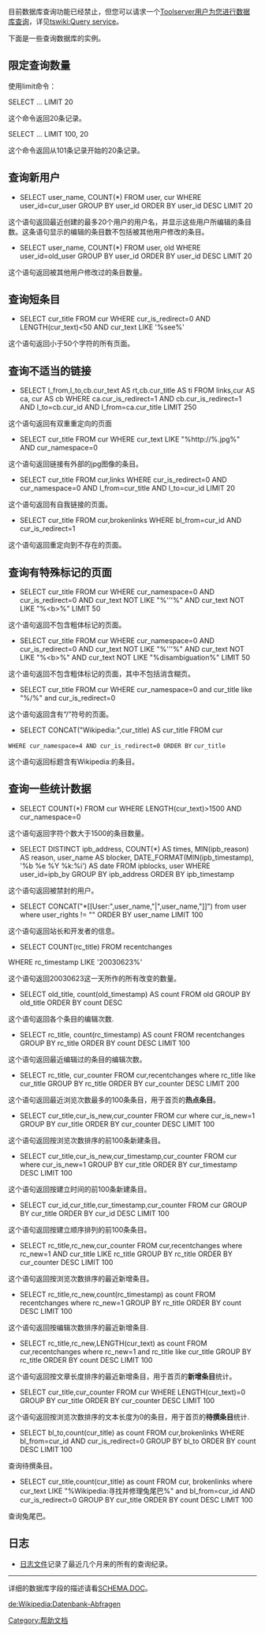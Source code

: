 目前数据库查询功能已经禁止，但您可以请求一个[Toolserver用户为您进行数据库查询](../Page/meta:Toolserver.md "wikilink")，详见[tswiki:Query
service](../Page/tswiki:Query_service.md "wikilink")。

下面是一些查询数据库的实例。

## 限定查询数量

使用limit命令：

SELECT ... LIMIT 20

这个命令返回20条记录。

SELECT ... LIMIT 100, 20

这个命令返回从101条记录开始的20条记录。

## 查询新用户

  - SELECT user_name, COUNT(\*) FROM user, cur WHERE user_id=cur_user
    GROUP BY user_id ORDER BY user_id DESC LIMIT 20

这个语句返回最近创建的最多20个用户的用户名，并显示这些用户所编辑的条目数。这条语句显示的编辑的条目数不包括被其他用户修改的条目。

  - SELECT user_name, COUNT(\*) FROM user, old WHERE user_id=old_user
    GROUP BY user_id ORDER BY user_id DESC LIMIT 20

这个语句返回被其他用户修改过的条目数量。

## 查询短条目

  - SELECT cur_title FROM cur WHERE cur_is_redirect=0 AND
    LENGTH(cur_text)\<50 AND cur_text LIKE '%see%'

这个语句返回小于50个字符的所有页面。

## 查询不适当的链接

  - SELECT l_from,l_to,cb.cur_text AS rt,cb.cur_title AS ti FROM
    links,cur AS ca, cur AS cb WHERE ca.cur_is_redirect=1 AND
    cb.cur_is_redirect=1 AND l_to=cb.cur_id AND
    l_from=ca.cur_title LIMIT 250

这个语句返回有双重重定向的页面

  - SELECT cur_title FROM cur WHERE cur_text LIKE "%http://%.jpg%" AND
    cur_namespace=0

这个语句返回链接有外部的jpg图像的条目。

  - SELECT cur_title FROM cur,links WHERE cur_is_redirect=0 AND
    cur_namespace=0 AND l_from=cur_title AND l_to=cur_id LIMIT 20

这个语句返回有自我链接的页面。

  - SELECT cur_title FROM cur,brokenlinks WHERE bl_from=cur_id AND
    cur_is_redirect=1

这个语句返回重定向到不存在的页面。

## 查询有特殊标记的页面

  - SELECT cur_title FROM cur WHERE cur_namespace=0 AND
    cur_is_redirect=0 AND cur_text NOT LIKE "%'''%" AND cur_text NOT
    LIKE "%\<b\>%" LIMIT 50

这个语句返回不包含粗体标记的页面。

  - SELECT cur_title FROM cur WHERE cur_namespace=0 AND
    cur_is_redirect=0 AND cur_text NOT LIKE "%'''%" AND cur_text NOT
    LIKE "%\<b\>%" AND cur_text NOT LIKE "%disambiguation%" LIMIT 50

这个语句返回不包含粗体标记的页面，其中不包括消含糊页。

  - SELECT cur_title FROM cur WHERE cur_namespace=0 and cur_title
    like "%/%" and cur_is_redirect=0

这个语句返回含有“/”符号的页面。

  - <nowiki>SELECT CONCAT("Wikipedia:",cur_title) AS cur_title FROM
    cur

`WHERE cur_namespace=4 AND cur_is_redirect=0 ORDER BY`
`cur_title`</nowiki>

这个语句返回标题含有Wikipedia:的条目。

## 查询一些统计数据

  - SELECT COUNT(\*) FROM cur WHERE LENGTH(cur_text)\>1500 AND
    cur_namespace=0

这个语句返回字符个数大于1500的条目数量。

  - SELECT DISTINCT ipb_address, COUNT(\*) AS times, MIN(ipb_reason)
    AS reason, user_name AS blocker, DATE_FORMAT(MIN(ipb_timestamp),
    '%b %e %Y %k:%i') AS date FROM ipblocks, user WHERE user_id=ipb_by
    GROUP BY ipb_address ORDER BY ipb_timestamp

这个语句返回被禁封的用户。

  - SELECT CONCAT("\*\[\[User:",user_name,"|",user_name,"\]\]") from
    user where user_rights \!= "" ORDER BY user_name LIMIT 100

这个语句返回站长和开发者的信息。

  - <nowiki>SELECT COUNT(rc_title) FROM recentchanges

WHERE rc_timestamp LIKE '20030623%'</nowiki>

这个语句返回20030623这一天所作的所有改变的数量。

  - SELECT old_title, count(old_timestamp) AS count FROM old GROUP BY
    old_title ORDER BY count DESC

这个语句返回各个条目的编辑次数.

  - SELECT rc_title, count(rc_timestamp) AS count FROM recentchanges
    GROUP BY rc_title ORDER BY count DESC LIMIT 100

这个语句返回最近编辑过的条目的编辑次数。

  - SELECT rc_title, cur_counter FROM cur,recentchanges where
    rc_title like cur_title GROUP BY rc_title ORDER BY cur_counter
    DESC LIMIT 200

这个语句返回最近浏览次数最多的100条条目，用于首页的**热点条目**。

  - SELECT cur_title,cur_is_new,cur_counter FROM cur where
    cur_is_new=1 GROUP BY cur_title ORDER BY cur_counter DESC LIMIT
    100

这个语句返回按浏览次数排序的前100条新建条目。

  - SELECT cur_title,cur_is_new,cur_timestamp,cur_counter FROM cur
    where cur_is_new=1 GROUP BY cur_title ORDER BY cur_timestamp
    DESC LIMIT 100

这个语句返回按建立时间的前100条新建条目。

  - SELECT cur_id,cur_title,cur_timestamp,cur_counter FROM cur GROUP
    BY cur_title ORDER BY cur_id DESC LIMIT 100

这个语句返回按建立顺序排列的前100条条目。

  - SELECT rc_title,rc_new,cur_counter FROM cur,recentchanges where
    rc_new=1 AND cur_title LIKE rc_title GROUP BY rc_title ORDER BY
    cur_counter DESC LIMIT 100

这个语句返回按浏览次数排序的最近新增条目。

  - SELECT rc_title,rc_new,count(rc_timestamp) as count FROM
    recentchanges where rc_new=1 GROUP BY rc_title ORDER BY count DESC
    LIMIT 100

这个语句返回按编辑次数排序的最近新增条目.

  - SELECT rc_title,rc_new,LENGTH(cur_text) as count FROM
    cur,recentchanges where rc_new=1 and rc_title like cur_title
    GROUP BY rc_title ORDER BY count DESC LIMIT 100

这个语句返回按文章长度排序的最近新增条目，用于首页的**新增条目**统计。

  - SELECT cur_title,cur_counter FROM cur WHERE LENGTH(cur_text)=0
    GROUP BY cur_title ORDER BY cur_counter DESC LIMIT 100

这个语句返回按浏览次数排序的文本长度为0的条目，用于首页的**待撰条目**统计.

  - SELECT bl_to,count(cur_title) as count FROM cur,brokenlinks WHERE
    bl_from=cur_id AND cur_is_redirect=0 GROUP BY bl_to ORDER BY
    count DESC LIMIT 100

查询待撰条目。

  - SELECT cur_title,count(cur_title) as count FROM cur, brokenlinks
    where cur_text LIKE "%Wikipedia:寻找并修理兔尾巴%" and bl_from=cur_id AND
    cur_is_redirect=0 GROUP BY cur_title ORDER BY count DESC LIMIT
    100

查询兔尾巴。

## 日志

  - [日志文件](http://zh.wikipedia.org/upload/sqllog_mFhyRe6)记录了最近几个月来的所有的查询纪录。

-----

详细的数据库字段的描述请看[SCHEMA.DOC](http://cvs.sourceforge.net/cgi-bin/viewcvs.cgi/*checkout*/wikipedia/phpwiki/newcodebase/docs/schema.doc?rev=HEAD&content-type=text/plain)。

[de:Wikipedia:Datenbank-Abfragen](../Page/de:Wikipedia:Datenbank-Abfragen.md "wikilink")

[Category:帮助文档](https://zh.wikipedia.org/wiki/Category:帮助文档 "wikilink")
